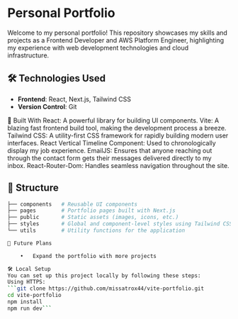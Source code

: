 # Personal Portfolio

Welcome to my personal portfolio! This repository showcases my skills and projects as a Frontend Developer and AWS Platform Engineer, highlighting my experience with web development technologies and cloud infrastructure.

## 🛠️ Technologies Used

- **Frontend**: React, Next.js, Tailwind CSS
- **Version Control**: Git

🔧 Built With
React: A powerful library for building UI components.
Vite: A blazing fast frontend build tool, making the development process a breeze.
Tailwind CSS: A utility-first CSS framework for rapidly building modern user interfaces.
React Vertical Timeline Component: Used to chronologically display my job experience.
EmailJS: Ensures that anyone reaching out through the contact form gets their messages delivered directly to my inbox.
React-Router-Dom: Handles seamless navigation throughout the site.

## 📂 Structure

```bash
├── components   # Reusable UI components
├── pages        # Portfolio pages built with Next.js
├── public       # Static assets (images, icons, etc.)
├── styles       # Global and component-level styles using Tailwind CSS
└── utils        # Utility functions for the application

🚧 Future Plans

	•	Expand the portfolio with more projects

🛠️ Local Setup
You can set up this project locally by following these steps:
Using HTTPS:
```git clone https://github.com/missatrox44/vite-portfolio.git
cd vite-portfolio
npm install
npm run dev```
